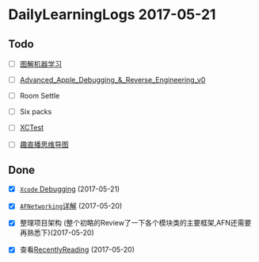 # DailyLearningLogs  2017-05-21

## Todo

- [ ] [图解机器学习]()
- [ ] [Advanced_Apple_Debugging_&_Reverse_Engineering_v0]()

- [ ] Room Settle
- [ ] Six packs  


- [ ] [XCTest](https://www.raywenderlich.com/118482/new-video-tutorial-series-testing-in-ios)
- [ ] [趣直播思维导图](http://m.quzhiboapp.com/#!/intro/125)

## Done
- [x] [`Xcode` Debugging](https://classroom.udacity.com/courses/ud774/lessons/4377638660/concepts/43871786240923) (2017-05-21)

- [x] [`AFNetworking`详解](https://github.com/Draveness/Analyze/blob/master/contents/AFNetworking/AFNetworking%20%E6%A6%82%E8%BF%B0%EF%BC%88%E4%B8%80%EF%BC%89.md) (2017-05-20)

- [x] 整理项目架构 (整个初略的Review了一下各个模块类的主要框架,AFN还需要再熟悉下)(2017-05-20)
- [x] 查看[RecentlyReading](https://github.com/FrizzleFur/DailyLearning/blob/master/RecentlyReading.md) (2017-05-20)


